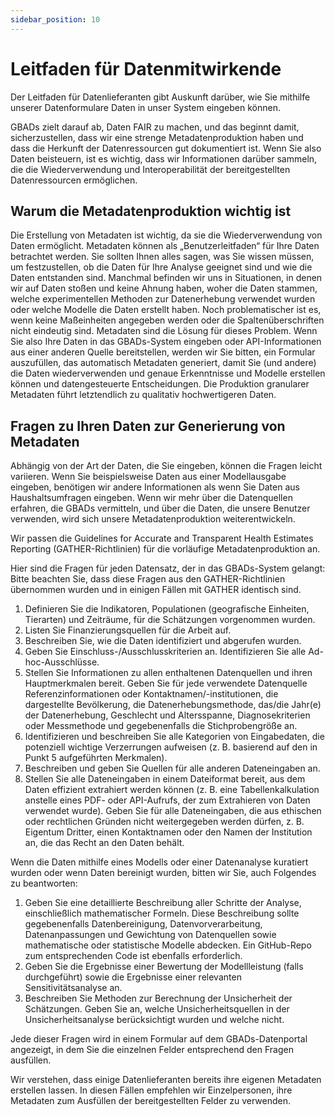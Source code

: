 ```yaml
---
sidebar_position: 10
---
```

# Leitfaden für Datenmitwirkende

Der Leitfaden für Datenlieferanten gibt Auskunft darüber, wie Sie mithilfe unserer Datenformulare Daten in unser System eingeben können.

GBADs zielt darauf ab, Daten FAIR zu machen, und das beginnt damit, sicherzustellen, dass wir eine strenge Metadatenproduktion haben und dass die Herkunft der Datenressourcen gut dokumentiert ist. Wenn Sie also Daten beisteuern, ist es wichtig, dass wir Informationen darüber sammeln, die die Wiederverwendung und Interoperabilität der bereitgestellten Datenressourcen ermöglichen.

## Warum die Metadatenproduktion wichtig ist

Die Erstellung von Metadaten ist wichtig, da sie die Wiederverwendung von Daten ermöglicht. Metadaten können als „Benutzerleitfaden“ für Ihre Daten betrachtet werden. Sie sollten Ihnen alles sagen, was Sie wissen müssen, um festzustellen, ob die Daten für Ihre Analyse geeignet sind und wie die Daten entstanden sind. Manchmal befinden wir uns in Situationen, in denen wir auf Daten stoßen und keine Ahnung haben, woher die Daten stammen, welche experimentellen Methoden zur Datenerhebung verwendet wurden oder welche Modelle die Daten erstellt haben. Noch problematischer ist es, wenn keine Maßeinheiten angegeben werden oder die Spaltenüberschriften nicht eindeutig sind. Metadaten sind die Lösung für dieses Problem. Wenn Sie also Ihre Daten in das GBADs-System eingeben oder API-Informationen aus einer anderen Quelle bereitstellen, werden wir Sie bitten, ein Formular auszufüllen, das automatisch Metadaten generiert, damit Sie (und andere) die Daten wiederverwenden und genaue Erkenntnisse und Modelle erstellen können und datengesteuerte Entscheidungen. Die Produktion granularer Metadaten führt letztendlich zu qualitativ hochwertigeren Daten.

## Fragen zu Ihren Daten zur Generierung von Metadaten

Abhängig von der Art der Daten, die Sie eingeben, können die Fragen leicht variieren. Wenn Sie beispielsweise Daten aus einer Modellausgabe eingeben, benötigen wir andere Informationen als wenn Sie Daten aus Haushaltsumfragen eingeben. Wenn wir mehr über die Datenquellen erfahren, die GBADs vermitteln, und über die Daten, die unsere Benutzer verwenden, wird sich unsere Metadatenproduktion weiterentwickeln.

Wir passen die Guidelines for Accurate and Transparent Health Estimates Reporting (GATHER-Richtlinien) für die vorläufige Metadatenproduktion an.

Hier sind die Fragen für jeden Datensatz, der in das GBADs-System gelangt:
Bitte beachten Sie, dass diese Fragen aus den GATHER-Richtlinien übernommen wurden und in einigen Fällen mit GATHER identisch sind.

1. Definieren Sie die Indikatoren, Populationen (geografische Einheiten, Tierarten) und Zeiträume, für die Schätzungen vorgenommen wurden.
2. Listen Sie Finanzierungsquellen für die Arbeit auf.
3. Beschreiben Sie, wie die Daten identifiziert und abgerufen wurden.
4. Geben Sie Einschluss-/Ausschlusskriterien an. Identifizieren Sie alle Ad-hoc-Ausschlüsse.
5. Stellen Sie Informationen zu allen enthaltenen Datenquellen und ihren Hauptmerkmalen bereit. Geben Sie für jede verwendete Datenquelle Referenzinformationen oder Kontaktnamen/-institutionen, die dargestellte Bevölkerung, die Datenerhebungsmethode, das/die Jahr(e) der Datenerhebung, Geschlecht und Altersspanne, Diagnosekriterien oder Messmethode und gegebenenfalls die Stichprobengröße an.
6. Identifizieren und beschreiben Sie alle Kategorien von Eingabedaten, die potenziell wichtige Verzerrungen aufweisen (z. B. basierend auf den in Punkt 5 aufgeführten Merkmalen).
7. Beschreiben und geben Sie Quellen für alle anderen Dateneingaben an.
8. Stellen Sie alle Dateneingaben in einem Dateiformat bereit, aus dem Daten effizient extrahiert werden können (z. B. eine Tabellenkalkulation anstelle eines PDF- oder API-Aufrufs, der zum Extrahieren von Daten verwendet wurde). Geben Sie für alle Dateneingaben, die aus ethischen oder rechtlichen Gründen nicht weitergegeben werden dürfen, z. B. Eigentum Dritter, einen Kontaktnamen oder den Namen der Institution an, die das Recht an den Daten behält.

Wenn die Daten mithilfe eines Modells oder einer Datenanalyse kuratiert wurden oder wenn Daten bereinigt wurden, bitten wir Sie, auch Folgendes zu beantworten:

1. Geben Sie eine detaillierte Beschreibung aller Schritte der Analyse, einschließlich mathematischer Formeln. Diese Beschreibung sollte gegebenenfalls Datenbereinigung, Datenvorverarbeitung, Datenanpassungen und Gewichtung von Datenquellen sowie mathematische oder statistische Modelle abdecken. Ein GitHub-Repo zum entsprechenden Code ist ebenfalls erforderlich.
2. Geben Sie die Ergebnisse einer Bewertung der Modellleistung (falls durchgeführt) sowie die Ergebnisse einer relevanten Sensitivitätsanalyse an.
3. Beschreiben Sie Methoden zur Berechnung der Unsicherheit der Schätzungen. Geben Sie an, welche Unsicherheitsquellen in der Unsicherheitsanalyse berücksichtigt wurden und welche nicht.

Jede dieser Fragen wird in einem Formular auf dem GBADs-Datenportal angezeigt, in dem Sie die einzelnen Felder entsprechend den Fragen ausfüllen.

Wir verstehen, dass einige Datenlieferanten bereits ihre eigenen Metadaten erstellen lassen. In diesen Fällen empfehlen wir Einzelpersonen, ihre Metadaten zum Ausfüllen der bereitgestellten Felder zu verwenden.

